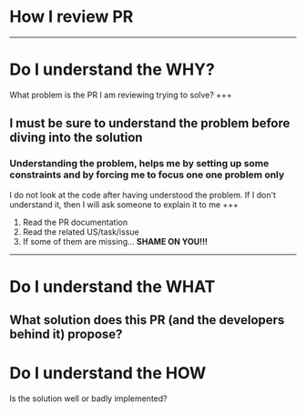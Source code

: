 # How I review PR
---
# Do I understand the **WHY**?
What problem is the PR I am reviewing trying to solve?
+++
## I must be sure to understand the problem **before** diving into the solution
### Understanding the problem, helps me by setting up some constraints and by forcing me to focus one **one** problem only
I do not look at the code after having understood the problem. If I don't understand it, then I will ask someone to explain it to me
+++
1. Read the PR documentation
2. Read the related US/task/issue
3. If some of them are missing... **SHAME ON YOU!!!**
---
# Do I understand the **WHAT**
What solution does this PR (and the developers behind it) propose?
---
# Do I understand the **HOW**
Is the solution well or badly implemented?

